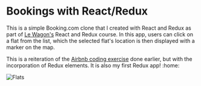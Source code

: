 # Bookings with React/Redux

This is a simple Booking.com clone that I created with React and Redux as part of [Le Wagon's](http://www.lewagon.com) React and Redux course. In this app, users can click on a flat from the list, which the selected flat's location is then displayed with a marker on the map.

This is a reiteration of the [Airbnb coding exercise](http://www.github.com/wcyjoyce/airbnb) done earlier, but with the incorporation of Redux elements. It is also my first Redux app! :home:

![Flats](https://raw.githubusercontent.com/lewagon/react-redux-images/master/react/flats.png)
